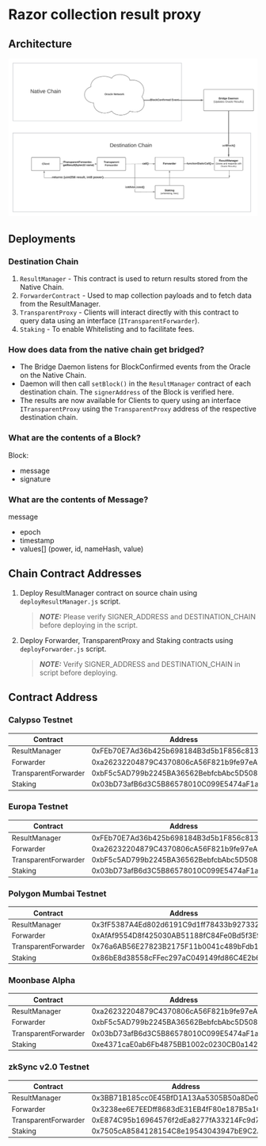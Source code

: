 # Razor collection result proxy

## Architecture

![Architecture Diagram](/razor-bridge-arch.png)

## Deployments

### Destination Chain

1. `ResultManager` - This contract is used to return results stored from the Native Chain.
2. `ForwarderContract` - Used to map collection payloads and to fetch data from the ResultManager.
3. `TransparentProxy` - Clients will interact directly with this contract to query data using an interface (`ITransparentForwarder`).
4. `Staking` - To enable Whitelisting and to facilitate fees.

### How does data from the native chain get bridged?

- The Bridge Daemon listens for BlockConfirmed events from the Oracle on the Native Chain.
- Daemon will then call `setBlock()` in the `ResultManager` contract of each destination chain. The `signerAddress` of the Block is verified here.
- The results are now available for Clients to query using an interface `ITransparentProxy` using the `TransparentProxy` address of the respective destination chain.

### What are the contents of a Block?

Block:

- message
- signature

### What are the contents of Message?

message

- epoch
- timestamp
- values[] (power, id, nameHash, value)

## Chain Contract Addresses

1. Deploy ResultManager contract on source chain using `deployResultManager.js` script.
   > **_NOTE:_** Please verify SIGNER_ADDRESS and DESTINATION_CHAIN before deploying in the script.
2. Deploy Forwarder, TransparentProxy and Staking contracts using `deployForwarder.js` script.
   > **_NOTE:_** Verify SIGNER_ADDRESS and DESTINATION_CHAIN in script before deploying.

## Contract Address

###  Calypso Testnet

| Contract                       | Address                                    |
| ------------------------------ | ------------------------------------------ | 
| ResultManager         | 0xFEb70E7Ad36b425b698184B3d5b1F856c8132a42 | 
| Forwarder  | 0xa26232204879C4370806cA56F821b9fe97eAeF5B |
| TransparentForwarder                       | 0xbF5c5AD799b2245BA36562BebfcbAbc5D508Eb84 |
| Staking           | 0x03bD73afB6d3C5B86578010C099E5474aF1aABeF | 


###  Europa Testnet

| Contract                       | Address                                    |
| ------------------------------ | ------------------------------------------ | 
| ResultManager         | 0xFEb70E7Ad36b425b698184B3d5b1F856c8132a42 | 
| Forwarder  | 0xa26232204879C4370806cA56F821b9fe97eAeF5B |
| TransparentForwarder                       | 0xbF5c5AD799b2245BA36562BebfcbAbc5D508Eb84 |
| Staking           | 0x03bD73afB6d3C5B86578010C099E5474aF1aABeF | 


###  Polygon Mumbai Testnet

| Contract                       | Address                                    |
| ------------------------------ | ------------------------------------------ | 
| ResultManager         | 0x3fF5387A4Ed802d6191C9d1ff78433b92733262C | 
| Forwarder  | 0xAfAf9554D8f425030AB51188fC84Fe0Bd5f3E908 |
| TransparentForwarder                       | 0x76a6AB56E27823B2175F11b0041c489bFdb13c88 |
| Staking           | 0x86bE8d38558cFFec297aC049149fd86C4E2b67aB | 


###  Moonbase Alpha

| Contract                       | Address                                    |
| ------------------------------ | ------------------------------------------ | 
| ResultManager         | 0xa26232204879C4370806cA56F821b9fe97eAeF5B | 
| Forwarder  | 0xbF5c5AD799b2245BA36562BebfcbAbc5D508Eb84 |
| TransparentForwarder                       | 0x03bD73afB6d3C5B86578010C099E5474aF1aABeF |
| Staking           | 0xe4371caE0ab6Fb4875BB1002c0230CB0a1423616 | 



###  zkSync v2.0 Testnet

| Contract                       | Address                                    |
| ------------------------------ | ------------------------------------------ | 
| ResultManager         | 0x3BB71B185cc0E45BfD1A13Aa5305B50a8De07b79 | 
| Forwarder  | 0x3238ee6E7EEDff8683dE31EB4fF80e187B5a1CC2 |
| TransparentForwarder                       | 0xE874C95b16964576f2dEa8277fA33214Fc9d73ed |
| Staking           | 0x7505cA8584128154C8e19543043947bE9C2A75D2 | 


